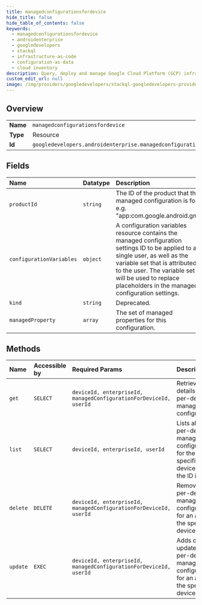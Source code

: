 ```yaml
---
title: managedconfigurationsfordevice
hide_title: false
hide_table_of_contents: false
keywords:
  - managedconfigurationsfordevice
  - androidenterprise
  - googledevelopers    
  - stackql
  - infrastructure-as-code
  - configuration-as-data
  - cloud inventory
description: Query, deploy and manage Google Cloud Platform (GCP) infrastructure and resources using SQL
custom_edit_url: null
image: /img/providers/googledevelopers/stackql-googledevelopers-provider-featured-image.png
---
```

  
    

## Overview
<table><tbody>
<tr><td><b>Name</b></td><td><code>managedconfigurationsfordevice</code></td></tr>
<tr><td><b>Type</b></td><td>Resource</td></tr>
<tr><td><b>Id</b></td><td><code>googledevelopers.androidenterprise.managedconfigurationsfordevice</code></td></tr>
</tbody></table>

## Fields
| Name | Datatype | Description |
|:-----|:---------|:------------|
| `productId` | `string` | The ID of the product that the managed configuration is for, e.g. "app:com.google.android.gm". |
| `configurationVariables` | `object` | A configuration variables resource contains the managed configuration settings ID to be applied to a single user, as well as the variable set that is attributed to the user. The variable set will be used to replace placeholders in the managed configuration settings. |
| `kind` | `string` | Deprecated. |
| `managedProperty` | `array` | The set of managed properties for this configuration. |
## Methods
| Name | Accessible by | Required Params | Description |
|:-----|:--------------|:----------------|:------------|
| `get` | `SELECT` | `deviceId, enterpriseId, managedConfigurationForDeviceId, userId` | Retrieves details of a per-device managed configuration. |
| `list` | `SELECT` | `deviceId, enterpriseId, userId` | Lists all the per-device managed configurations for the specified device. Only the ID is set. |
| `delete` | `DELETE` | `deviceId, enterpriseId, managedConfigurationForDeviceId, userId` | Removes a per-device managed configuration for an app for the specified device. |
| `update` | `EXEC` | `deviceId, enterpriseId, managedConfigurationForDeviceId, userId` | Adds or updates a per-device managed configuration for an app for the specified device. |
